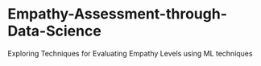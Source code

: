 # Empathy-Assessment-through-Data-Science
Exploring Techniques for Evaluating Empathy Levels using ML techniques
